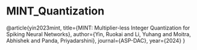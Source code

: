 # MINT_Quantization

@article{yin2023mint,
  title={MINT: Multiplier-less Integer Quantization for Spiking Neural Networks},
  author={Yin, Ruokai and Li, Yuhang and Moitra, Abhishek and Panda, Priyadarshini},
  journal={ASP-DAC},
  year={2024}
}

